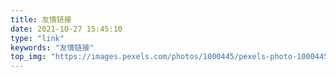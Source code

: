```yaml
---
title: 友情链接
date: 2021-10-27 15:45:10
type: "link"
keywords: "友情链接"
top_img: "https://images.pexels.com/photos/1000445/pexels-photo-1000445.jpeg?auto=compress&cs=tinysrgb&h=750&w=1260"
---
```

